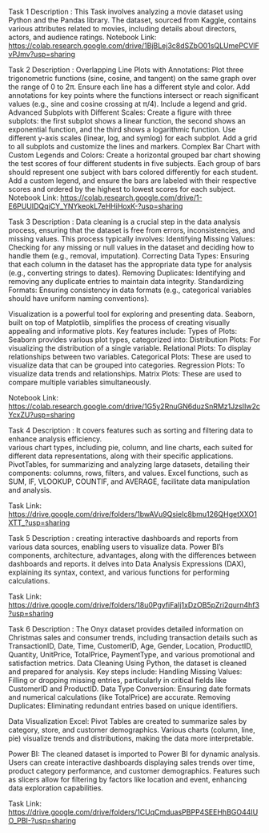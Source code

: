 Task 1 Description :
  This Task involves analyzing a movie dataset using Python and the Pandas library. 
  The dataset, sourced from Kaggle, contains various attributes related to movies, including details about directors, actors, and audience ratings.
  Notebook Link: https://colab.research.google.com/drive/1BjBLej3c8dSZbO01sQLUmePCVlFvPJmv?usp=sharing
  
Task 2 Description : 
   Overlapping Line Plots with Annotations: Plot three trigonometric functions (sine, cosine, and tangent) on the same
   graph over the range of 0 to 2π. Ensure each line has a different style and color. Add annotations for key points where
   the functions intersect or reach significant values (e.g., sine and cosine crossing at π/4). Include a legend and grid.
   Advanced Subplots with Different Scales: Create a figure with three subplots: the first subplot shows a linear
   function, the second shows an exponential function, and the third shows a logarithmic function. Use different y-axis
   scales (linear, log, and symlog) for each subplot. Add a grid to all subplots and customize the lines and markers.
   Complex Bar Chart with Custom Legends and Colors: Create a horizontal grouped bar chart showing the test
   scores of four different students in five subjects. Each group of bars should represent one subject with bars colored
   differently for each student. Add a custom legend, and ensure the bars are labeled with their respective scores and
   ordered by the highest to lowest scores for each subject.
   Notebook Link: https://colab.research.google.com/drive/1-E6PUUIDQqiCY_YNYkeokL7eHHiHoxK-?usp=sharing
   
   
Task 3 Description :
  Data cleaning is a crucial step in the data analysis process, ensuring that the dataset is free from errors, inconsistencies, and missing values. This process typically involves:
  Identifying Missing Values: Checking for any missing or null values in the dataset and deciding how to handle them (e.g., removal, imputation).
  Correcting Data Types: Ensuring that each column in the dataset has the appropriate data type for analysis (e.g., converting strings to dates).
  Removing Duplicates: Identifying and removing any duplicate entries to maintain data integrity.
  Standardizing Formats: Ensuring consistency in data formats (e.g., categorical variables should have uniform naming conventions).
  
  Visualization is a powerful tool for exploring and presenting data. Seaborn, built on top of Matplotlib, simplifies the process of creating visually appealing and informative plots. 
  Key features include:
  Types of Plots: Seaborn provides various plot types, categorized into:
  Distribution Plots: For visualizing the distribution of a single variable.
  Relational Plots: To display relationships between two variables.
  Categorical Plots: These are used to visualize data that can be grouped into categories.
  Regression Plots: To visualize data trends and relationships.
  Matrix Plots: These are used to compare multiple variables simultaneously.
  
  Notebook Link: https://colab.research.google.com/drive/1G5y2RnuGN6duzSnRMz1JzsIIw2cYcxZU?usp=sharing
  
Task 4 Description :
  It covers features such as sorting and filtering data to enhance analysis efficiency.  
  various chart types, including pie, column, and line charts, each suited for different data representations, along with their specific applications. 
  PivotTables, for summarizing and analyzing large datasets, detailing their components: columns, rows, filters, and values. 
  Excel functions, such as SUM, IF, VLOOKUP, COUNTIF, and AVERAGE,  facilitate data manipulation and analysis.
  
  Task Link: https://drive.google.com/drive/folders/1bwAVu9QsieIc8bmu126QHgetXXO1XTT_?usp=sharing

Task 5 Description :
  creating interactive dashboards and reports from various data sources, enabling users to visualize data. 
  Power BI’s components, architecture, advantages, along with the differences between dashboards and reports.
  it delves into Data Analysis Expressions (DAX), explaining its syntax, context, and various functions for performing calculations.
  
  Task Link: https://drive.google.com/drive/folders/18u0PgyfiFaIj1xDzOB5pZri2qurn4hf3?usp=sharing
  
Task 6 Description :
  The Onyx dataset provides detailed information on Christmas sales and consumer trends, including transaction details
  such as TransactionID, Date, Time, CustomerID, Age, Gender, Location, ProductID, Quantity, UnitPrice, TotalPrice, PaymentType, and various promotional and satisfaction metrics.
  Data Cleaning
    Using Python, the dataset is cleaned and prepared for analysis. Key steps include:
    Handling Missing Values: Filling or dropping missing entries, particularly in critical fields like CustomerID and ProductID.
    Data Type Conversion: Ensuring date formats and numerical calculations (like TotalPrice) are accurate.
    Removing Duplicates: Eliminating redundant entries based on unique identifiers.
    
  Data Visualization
  Excel:
  Pivot Tables are created to summarize sales by category, store, and customer demographics.
  Various charts (column, line, pie) visualize trends and distributions, making the data more interpretable.
  
  Power BI:
  The cleaned dataset is imported to Power BI for dynamic analysis.
  Users can create interactive dashboards displaying sales trends over time, product category performance, and customer demographics.
  Features such as slicers allow for filtering by factors like location and event, enhancing data exploration capabilities.
  
  Task Link: https://drive.google.com/drive/folders/1CUqCmduasPBPP4SEEHhBGO44IUO_PBI-?usp=sharing
  
  
  


  
  
